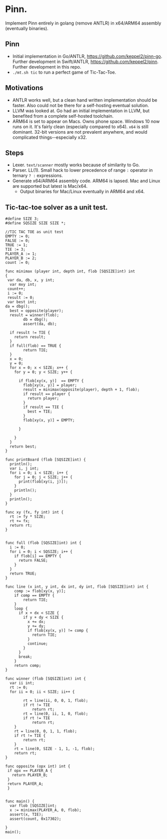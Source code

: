 # Pinn.

Implement Pinn entirely in golang (remove ANTLR) in x64/ARM64 assembly (eventually binaries).

## Pinn
- Initial implementation in Go/ANTLR, https://github.com/keppel2/pinn-go. Further development in Swift/ANTLR, https://github.com/keppel2/pinn. Further development in this repo.
- `./mt.sh tic` to run a perfect game of Tic-Tac-Toe.
## Motivations

- ANTLR works well, but a clean hand written implementation should be faster. Also could not be there for a self-hosting eventual solution.
- LLVM was looked at. Go had an initial implementation in LLVM, but benefited from a complete self-hosted toolchain.
- ARM64 is set to appear on Macs. Owns phone space. Windows 10 now runs on it. It's fairly clean (especially compared to x64). `x64` is still dominant. 32-bit versions are not prevalent anywhere, and would complicated things--especially x32.

## Steps

- Lexer. `text/scanner` mostly works because of similarity to Go.
- Parser. LL(1). Small hack to lower precedence of range `:` operator in ternary `? :` expressions.
- Generate x64/ARM64 assembly code. ARM64 is lapsed. Mac and Linux are supported but latest is Mac/x64.
  - Output binaries for Mac/Linux eventually in ARM64 and x64.

## Tic-tac-toe solver as a unit test.

```
#define SIZE 3;
#define SQSIZE SIZE SIZE *;

//TIC TAC TOE as unit test
EMPTY := 0;
FALSE := 0;
TRUE := 1;
TIE := 3;
PLAYER_A := 1;
PLAYER_B := 2;
count := 0;

func minimax (player int, depth int, flob [SQSIZE]int) int
{
 var da, db, x, y int;
  var mxy int;
 count++;
 i := 0;
 result := 0;
 var best int;
da = dbg();
  best = opposite(player);
  result = winner(flob);
        db = dbg();
        assert(da, db);

  if result != TIE {
    return result;
  }
  if full(flob) == TRUE {
        return TIE;
  }
  x = 0;
  y = 0;
  for x = 0; x < SIZE; x++ {
    for y = 0; y < SIZE; y++ {

      if flob[xy(x, y)]  == EMPTY {
        flob[xy(x, y)] = player;
        result = minimax(opposite(player), depth + 1, flob);
        if result == player {
          return player;
        }
        if result == TIE {
          best = TIE;
        }
        flob[xy(x, y)] = EMPTY;
 
      }

    }
  }
  return best;
}

func printBoard (flob [SQSIZE]int) {
  println();
  var i, j int;
  for i = 0; i < SIZE; i++ {
    for j = 0; j < SIZE; j++ {
      print(flob[xy(i, j)]);
    }
    println();
  }
  println();
}

func xy (fx, fy int) int {
  rt := fy * SIZE;
  rt += fx;
  return rt;
}


func full (flob [SQSIZE]int) int {
  i := 0;
  for i = 0; i < SQSIZE; i++ {
    if flob[i] == EMPTY {
      return FALSE;
    }
  }
  return TRUE;
}

func line (x int, y int, dx int, dy int, flob [SQSIZE]int) int {
    comp := flob[xy(x, y)];
    if comp == EMPTY {
        return TIE;
    }
    loop {
      if x + dx < SIZE {
        if y + dy < SIZE {
          x += dx;
          y += dy;
          if flob[xy(x, y)] != comp {
            return TIE;
          }
          continue;
        }
      }
      break;
    }
    return comp;
}

func winner (flob [SQSIZE]int) int {
  var ii int;
  rt := 0;
  for ii = 0; ii < SIZE; ii++ {

        rt = line(ii, 0, 0, 1, flob);
        if rt != TIE
            return rt;
        rt = line(0, ii, 1, 0, flob);
        if rt != TIE
            return rt;
    }
    rt = line(0, 0, 1, 1, flob);
    if rt != TIE {
        return rt;
    }
    rt = line(0, SIZE - 1, 1, -1, flob);
    return rt;
}

func opposite (opx int) int { 
 if opx == PLAYER_A {
   return PLAYER_B;
 }
 return PLAYER_A;
 }


func main() {
  var flob [SQSIZE]int;
  x := minimax(PLAYER_A, 0, flob);
  assert(x, TIE);
  assert(count, 0x17302);
  
}
main();
```
